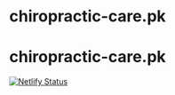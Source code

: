 ﻿# chiropractic-care.pk
# chiropractic-care.pk
[![Netlify Status](https://api.netlify.com/api/v1/badges/da686889-34fe-4b79-bd86-50374ea5c51c/deploy-status?branch=main)](https://app.netlify.com/sites/tangerine-halva-be49d2/deploys)
